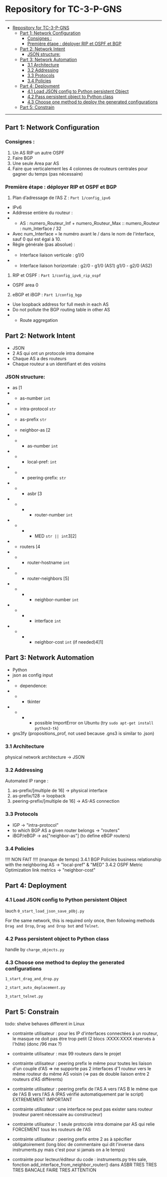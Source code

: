 # Repository for TC-3-P-GNS
---
- [Repository for TC-3-P-GNS](#repository-for-tc-3-p-gns)
  - [Part 1: Network Configuration](#part-1-network-configuration)
    - [Consignes :](#consignes-)
    - [Première étape : déployer RIP et OSPF et BGP](#première-étape-déployer-rip-et-ospf-et-bgp)
  - [Part 2: Network Intent](#part-2-network-intent)
    - [JSON structure:](#json-structure)
  - [Part 3: Network Automation](#part-3-network-automation)
    - [3.1 Architecture](#31-architecture)
    - [3.2 Addressing](#32-addressing)
    - [3.3 Protocols](#33-protocols)
    - [3.4 Policies](#34-policies)
  - [Part 4: Deployment](#part-4-deployment)
    - [4.1 Load JSON config to Python persistent Object](#41-load-json-config-to-python-persistent-object)
    - [4.2 Pass persistent object to Python class](#42-pass-persistent-object-to-python-class)
    - [4.3 Choose one method to deploy the generated configurations](#43-choose-one-method-to-deploy-the-generated-configurations)
  - [Part 5: Constrain](#part-5-constrain)
---
## Part 1: Network Configuration
### Consignes :
1. Un AS RIP un autre OSPF
2. Faire BGP
3. Une seule Area par AS
4. Faire que verticalement les 4 colonnes de routeurs centrales pour gagner du temps (pas nécessaire)
### Première étape : déployer RIP et OSPF et BGP
1. Plan d’adressage de l’AS Z : `Part 1/config_ipv6` 
* IPv6
* Addresse entière du routeur : 
* * AS : numero_Routeur_Inf + numero_Routeur_Max :: numero_Routeur : num_Interface / 32
* Avec num_Interface = le numéro avant le / dans le nom de l'interface, sauf 0 qui est égal à 10.
* Règle générale (pas absolue) :
* * Interface liaison verticale : g1/0
* * Interface liaison horizontale : g2/0 - g1/0 (AS1) g1/0 - g2/0 (AS2) 
1. RIP et OSPF : `Part 1/config_ipv6_rip_ospf`
* OSPF area 0
2. eBGP et iBGP : `Part 1/config_bgp`
* Use loopback address for full mesh in each AS
* Do not pollute the BGP routing table in other AS
* * Route aggregation 
## Part 2: Network Intent
* JSON
* 2 AS qui ont un protocole intra domaine
* Chaque AS a des routeurs
* Chaque routeur a un identifiant et des voisins
### JSON structure:
* as [1
* * as-number `int`
* * intra-protocol `str`
* * as-prefix `str`
* * neighbor-as [2
* * * as-number `int`
* * * local-pref: `int`
* * * peering-prefix: `str`
* * * asbr [3
* * * * router-number `int`
* * * * MED `str || int`3]2]
* * routers [4
* * * router-hostname `int`
* * * router-neighbors [5]
* * * * neighbor-number `int`
* * * * interface `int`
* * * * neighbor-cost `int` (if needed)4]1]

## Part 3: Network Automation
* Python
* json as config input
* * dependence:
* * * tkinter 
* * * * possible ImportError on Ubuntu (try `sudo apt-get install python3-tk`)
* gns3fy (propositions_prof, not used because .gns3 is similar to .json)
### 3.1 Architecture
physical network architecture -> JSON
### 3.2 Addressing
Automated
IP range :
1. as-prefix/[multiple de 16] -> physical interface
2. as-prefix/128 -> loopback
3. peering-prefix/[multiple de 16] -> AS-AS connection
### 3.3 Protocols
* IGP -> "intra-protocol"
* to which BGP AS a given router belongs -> "routers"
* iBGP/eBGP -> as["neighbor-as"] (to define eBGP routers)
### 3.4 Policies
!!!! NON FAIT !!!! (manque de temps)
3.4.1 BGP Policies
business relationship with the neighboring AS -> "local-pref" & "MED"
3.4.2 OSPF Metric Optimization
link metrics -> "neighbor-cost"

## Part 4: Deployment
### 4.1 Load JSON config to Python persistent Object
lauch `0_start_load_json_save_pObj.py`

For the same network, this is required only once, then following methods `Drag and Drop`,  `Drag and Drop bot` and `Telnet`.
### 4.2 Pass persistent object to Python class
handle by `charge_objects.py`
### 4.3 Choose one method to deploy the generated configurations
`1_start_drag_and_drop.py`

`2_start_auto_deplacement.py`

`3_start_telnet.py`

## Part 5: Constrain
todo: shelve behaves different in Linux
- contrainte utilisateur : pour les IP d'interfaces connectées à un routeur, le masque ne doit pas être trop petit (2 blocs :XXXX:XXXX réservés à l'hôte) (donc /96 max ?)

- contrainte utilisateur : max 99 routeurs dans le projet

- contrainte utilisateur : peering prefix le même pour toutes les liaison d'un couple d'AS => ne supporte pas 2 interfaces d'1 routeur vers le même routeur du même AS voisin (=> pas de double liaison entre 2 routeurs d'AS différents)

- contrainte utilisateur : peering prefix de l'AS A vers l'AS B le même que de l'AS B vers l'AS A (PAS vérifié automatiquement par le script) EXTREMEMENT IMPORTANT

- contrainte utilisateur : une interface ne peut pas exister sans routeur (routeur parent nécessaire au constructeur)

- contrainte utilisateur : 1 seule protocole intra domaine par AS qui relie FORCEMENT tous les routeurs de l'AS

- contrainte utilisateur : peering prefix entre 2 as à spécifier obligatoirement (long bloc de commentaire qui dit l'inverse dans instruments.py mais c'est pour si jamais on a le temps)

- contrainte pour lecteur/éditeur du code : instruments.py très sale, fonction add_interface_from_neighbor_router() dans ASBR TRES TRES TRES BANCALE FAIRE TRES ATTENTION
